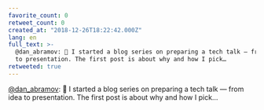 ```yaml
---
favorite_count: 0
retweet_count: 0
created_at: "2018-12-26T18:22:42.000Z"
lang: en
full_text: >-
  @dan_abramov: 📝 I started a blog series on preparing a tech talk — from idea
  to presentation. The first post is about why and how I pick…
retweeted: true
---
```


[@dan_abramov](https://twitter.com/dan_abramov): 📝 I started a blog series on
preparing a tech talk — from idea to presentation. The first post is about why
and how I pick…
